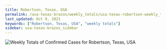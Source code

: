 ```yaml
---
title: Robertson, Texas, USA
permalink: /usa-texas-brazos/weekly_totals/usa-texas-robertson-weekly_totals.html
last_updated: Oct 9, 2021
keywords: ["Robertson, Texas, USA", "weekly totals"]
sidebar: usa-texas-brazos_sidebar
---
```


![Weekly Totals of Confirmed Cases for Robertson, Texas, USA](/covid_tracker/images/graphs/usa-texas-robertson-weekly_totals_graph.png)
